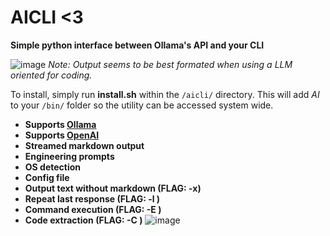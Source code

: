 # AICLI <3
**Simple python interface between Ollama's API and your CLI**

![image](https://github.com/user-attachments/assets/4acfebcf-69e1-417a-8803-7aea3033c3d8)
_Note: Output seems to be best formated when using a LLM oriented for coding._

To install, simply run **install.sh** within the `/aicli/` directory. This will add *AI* to your `/bin/` folder so the utility can be accessed system wide.

- **Supports [Ollama](https://github.com/ollama/ollama)**
- **Supports [OpenAI](https://platform.openai.com/api-keys)**
- **Streamed markdown output**
- **Engineering prompts**
- **OS detection**
- **Config file**
- **Output text without markdown (FLAG: -x)**
- **Repeat last response (FLAG: -l )**
- **Command execution (FLAG: -E )**
- **Code extraction (FLAG: -C )**
![image](https://github.com/user-attachments/assets/61e08c6b-a830-4fb3-acfb-d4eb34dcd9a4)
